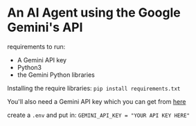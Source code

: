 # An AI Agent using the Google Gemini's API 
requirements to run:
- A Gemini API key 
- Python3
- the Gemini Python libraries


Installing the require libraries:
```pip install requirements.txt```

You'll also need a Gemini API key which you can get from [here](https://aistudio.google.com/app/apikey)

create a `.env` and put in:
``` GEMINI_API_KEY = "YOUR API KEY HERE" ```




